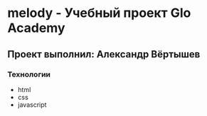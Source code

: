 # melody  -  Учебный  проект  Glo  Academy
## Проект  выполнил:  Александр  Вёртышев

### Технологии
- html
- css
- javascript
